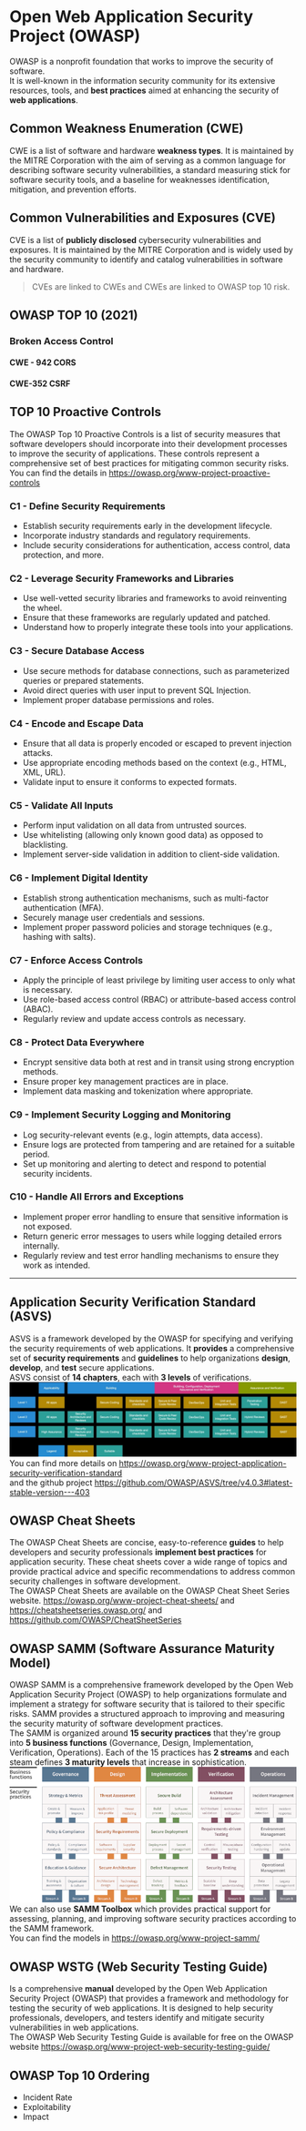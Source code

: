 # Open Web Application Security Project (OWASP)
 OWASP is a nonprofit foundation that works to improve the security of software.<br>
 It is well-known in the information security community for its extensive resources, tools, and **best practices** aimed at enhancing the security of **web applications**.
 

## Common Weakness Enumeration (CWE)
CWE is a list of software and hardware **weakness types**. It is maintained by the MITRE Corporation with the aim of serving as a common language for describing software security vulnerabilities, a standard measuring stick for software security tools, and a baseline for weaknesses identification, mitigation, and prevention efforts.

## Common Vulnerabilities and Exposures (CVE)
CVE is a list of **publicly disclosed** cybersecurity vulnerabilities and exposures. It is maintained by the MITRE Corporation and is widely used by the security community to identify and catalog vulnerabilities in software and hardware.

> CVEs are linked to CWEs and CWEs are linked to OWASP top 10 risk.

## OWASP TOP 10 (2021)
### Broken Access Control

#### CWE - 942 CORS
#### CWE-352 CSRF

## TOP 10 Proactive Controls
The OWASP Top 10 Proactive Controls is a list of security measures that software developers should incorporate into their development processes to improve the security of applications. These controls represent a comprehensive set of best practices for mitigating common security risks.<br>
You can find the details in https://owasp.org/www-project-proactive-controls

### C1 - Define Security Requirements
- Establish security requirements early in the development lifecycle.
- Incorporate industry standards and regulatory requirements.
- Include security considerations for authentication, access control, data protection, and more.
### C2 - Leverage Security Frameworks and Libraries
- Use well-vetted security libraries and frameworks to avoid reinventing the wheel.
- Ensure that these frameworks are regularly updated and patched.
- Understand how to properly integrate these tools into your applications.
### C3 - Secure Database Access
- Use secure methods for database connections, such as parameterized queries or prepared statements.
- Avoid direct queries with user input to prevent SQL Injection.
- Implement proper database permissions and roles.
### C4 - Encode and Escape Data
- Ensure that all data is properly encoded or escaped to prevent injection attacks.
- Use appropriate encoding methods based on the context (e.g., HTML, XML, URL).
- Validate input to ensure it conforms to expected formats.
### C5 - Validate All Inputs
- Perform input validation on all data from untrusted sources.
- Use whitelisting (allowing only known good data) as opposed to blacklisting.
- Implement server-side validation in addition to client-side validation.
### C6 - Implement Digital Identity
- Establish strong authentication mechanisms, such as multi-factor authentication (MFA).
- Securely manage user credentials and sessions.
- Implement proper password policies and storage techniques (e.g., hashing with salts).
### C7 - Enforce Access Controls
- Apply the principle of least privilege by limiting user access to only what is necessary.
- Use role-based access control (RBAC) or attribute-based access control (ABAC).
- Regularly review and update access controls as necessary.
### C8 - Protect Data Everywhere
- Encrypt sensitive data both at rest and in transit using strong encryption methods.
- Ensure proper key management practices are in place.
- Implement data masking and tokenization where appropriate.
### C9 - Implement Security Logging and Monitoring
- Log security-relevant events (e.g., login attempts, data access).
- Ensure logs are protected from tampering and are retained for a suitable period.
- Set up monitoring and alerting to detect and respond to potential security incidents.
### C10 - Handle All Errors and Exceptions
- Implement proper error handling to ensure that sensitive information is not exposed.
- Return generic error messages to users while logging detailed errors internally.
- Regularly review and test error handling mechanisms to ensure they work as intended.
---

## Application Security Verification Standard (ASVS)
ASVS is a framework developed by the OWASP for specifying and verifying the security requirements of web applications. It **provides** a comprehensive set of **security requirements** and **guidelines** to help organizations **design**, **develop**, and **test** secure applications.<br>
ASVS consist of **14 chapters**, each with **3 levels** of verifications.<br>
![ASVS](assets/images/ASVS-01.jpg)
You can find more details on https://owasp.org/www-project-application-security-verification-standard <br>
and the github project https://github.com/OWASP/ASVS/tree/v4.0.3#latest-stable-version---403

## OWASP Cheat Sheets
The OWASP Cheat Sheets are concise, easy-to-reference **guides** to help developers and security professionals **implement best practices** for application security. These cheat sheets cover a wide range of topics and provide practical advice and specific recommendations to address common security challenges in software development.<br>
The OWASP Cheat Sheets are available on the OWASP Cheat Sheet Series website. https://owasp.org/www-project-cheat-sheets/ and https://cheatsheetseries.owasp.org/ and https://github.com/OWASP/CheatSheetSeries

## OWASP SAMM (Software Assurance Maturity Model)
OWASP SAMM is a comprehensive framework developed by the Open Web Application Security Project (OWASP) to help organizations formulate and implement a strategy for software security that is tailored to their specific risks. SAMM provides a structured approach to improving and measuring the security maturity of software development practices.<br>
The SAMM is organized around **15 security practices** that they're group into **5 business functions** (Governance, Design, Implementation, Verification, Operations). Each of the 15 practices has **2 streams** and each steam defines **3 maturity levels** that increase in sophistication.<br>
![ASVS](assets/images/OWASP-SAMM-model-800.png)
<br>
We can also use **SAMM Toolbox** which provides practical support for assessing, planning, and improving software security practices according to the SAMM framework.<br>
You can find the models in https://owasp.org/www-project-samm/

## OWASP WSTG (Web Security Testing Guide)
Is a comprehensive **manual** developed by the Open Web Application Security Project (OWASP) that provides a framework and methodology for testing the security of web applications. It is designed to help security professionals, developers, and testers identify and mitigate security vulnerabilities in web applications.<br>
The OWASP Web Security Testing Guide is available for free on the OWASP website https://owasp.org/www-project-web-security-testing-guide/
## OWASP Top 10 Ordering
- Incident Rate
- Exploitability
- Impact






